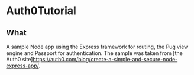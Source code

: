 # Auth0Tutorial

## What
A sample Node app using the Express framework for routing, the Pug view engine and Passport for authentication. The sample was taken from [the Auth0 site]<https://auth0.com/blog/create-a-simple-and-secure-node-express-app/>.

